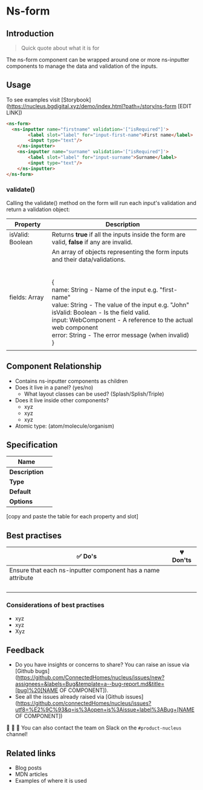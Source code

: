 # Ns-form

## Introduction

> Quick quote about what it is for

The ns-form component can be wrapped around one or more ns-inputter components to manage the data and validation of the inputs.

## Usage

To see examples visit [Storybook](https://nucleus.bgdigital.xyz/demo/index.html?path=/story/ns-form [EDIT LINK])

```html
<ns-form>
  <ns-inputter name="firstname" validation='["isRequired"]'>
        <label slot="label" for="input-first-name">First name</label>
        <input type="text"/>
    </ns-inputter>
    <ns-inputter name="surname" validation='["isRequired"]'>
        <label slot="label" for="input-surname">Surname</label>
        <input type="text"/>
    </ns-inputter>
</ns-form>
```



### validate()

Calling the validate() method on the form will run each input's validation and return a validation object:

| Property         | Description                                                  |
| ---------------- | ------------------------------------------------------------ |
| isValid: Boolean | Returns **true** if all the inputs inside the form are valid, **false** if any are invalid. |
| fields: Array    | An array of objects representing the form inputs and their data/validations.<br /><br /><br />{<br />name: String - Name of the input e.g. "first-name"<br />value: String - The value of the input e.g. "John"<br />isValid: Boolean - Is the field valid.<br />input: WebComponent - A reference to the actual web component<br />error: String - The error message (when invalid)<br />} |
|                  |                                                              |



## Component Relationship

- Contains ns-inputter components as children
- Does it live in a panel? (yes/no)
  - What layout classes can be used? (Splash/Splish/Triple)
- Does it live inside other components?
  - xyz
  - xyz
  - xyz
- Atomic type: (atom/molecule/organism)

## Specification

| **Name**        |      |
| --------------- | ---- |
| **Description** |      |
| **Type**        |      |
| **Default**     |      |
| **Options**     |      |

[copy and paste the table for each property and slot]

## Best practises

| ✅ Do's                                                      | 💔 Don'ts |
| ----------------------------------------------------------- | -------- |
| Ensure that each ns-inputter component has a name attribute |          |
|                                                             |          |
|                                                             |          |
|                                                             |          |
|                                                             |          |

### Considerations of best practises

- xyz
- xyz
- Xyz

## Feedback

- Do you have insights or concerns to share? You can raise an issue via [Github bugs](https://github.com/ConnectedHomes/nucleus/issues/new?assignees=&labels=Bug&template=a--bug-report.md&title=[bug]%20[NAME OF COMPONENT]).
- See all the issues already raised via [Github issues](https://github.com/connectedHomes/nucleus/issues?utf8=%E2%9C%93&q=is%3Aopen+is%3Aissue+label%3ABug+[NAME OF COMPONENT])

💩 🎉 🦄 You can also contact the team on Slack on the `#product-nucleus` channel!

## Related links

- Blog posts
- MDN articles
- Examples of where it is used
